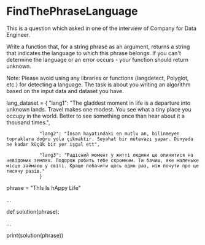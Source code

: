 # FindThePhraseLanguage
  This is a question which asked in one of the interview of Company for Data Engineer.
  
  Write a function that, for a string phrase as an argument, returns a string that indicates the language to which this phrase      belongs. 
  If you can't determine the language or an error occurs - your function should return unknown.

Note:
   Please avoid using any libraries or functions (langdetect, Polyglot, etc.) for detecting a language. The task is about you writing an algorithm based on the input data and dataset you have.

lang_dataset = { 
                "lang1": "The gladdest moment in life is a departure into unknown lands. Travel makes one modest. You see what a tiny place you occupy in the world. Better to see something once than hear about it a thousand times.", 
                
                "lang2": "İnsan hayatındaki en mutlu an, bilinmeyen topraklara doğru yola çıkmaktır. Seyahat bir mütevazı yapar. Dünyada ne kadar küçük bir yer işgal ett", 
                
                "lang3": "Радісний момент у житті людини це опинитися на невідомих землях. Подорож робить тебе скромним. Ти бачиш, яке маленьке місце займаєш у світі. Краще побачити щось один раз, ніж почути про це тисячу разів." 
                }

phrase = "ThIs Is hAppy Life"

...

def solution(phrase):

...

print(solution(phrase))
